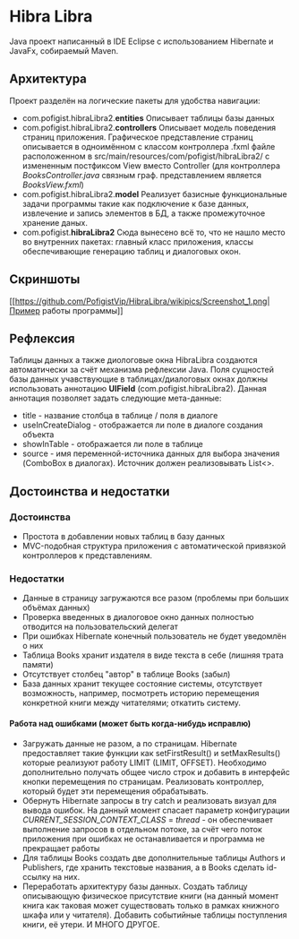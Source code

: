 # Hibra Libra
Java проект написанный в IDE Eclipse с использованием Hibernate и JavaFx, собираемый Maven.

## Архитектура
Проект разделён на логические пакеты для удобства навигации:
- com.pofigist.hibraLibra2.**entities**
	Описывает таблицы базы данных
- com.pofigist.hibraLibra2.**controllers**
	Описывает модель поведения страниц приложения.
	Графическое представление страниц описывается в одноимённом с классом контроллера .fxml файле расположенном в src/main/resources/com/pofigist/hibraLibra2/ с измененным постфиксом View вместо Controller (для контроллера *BooksController.java* связным граф. представлением является *BooksView.fxml*)
- com.pofigist.hibraLibra2.**model**
	Реализует базисные функциональные задачи программы такие как подключение к базе данных, извлечение и запись элементов в БД, а также промежуточное хранение даных.
- com.pofigist.**hibraLibra2**
	Сюда вынесено всё то, что не нашло место во внутренних пакетах: главный класс приложения, классы обеспечивающие генерацию таблиц и диалоговых окон.

## Скриншоты
[[https://github.com/PofigistVip/HibraLibra/wikipics/Screenshot_1.png|Пример работы программы]]

## Рефлексия
Таблицы данных а также диологовые окна HibraLibra создаются автоматически за счёт механизма рефлексии Java.
Поля сущностей базы данных учавствующие в таблицах/диалоговых окнах должны использовать аннотацию **UIField** (com.pofigist.hibraLibra2). Данная аннотация позволяет задать следующие мета-данные:
- title - название столбца в таблице / поля в диалоге
- useInCreateDialog - отображается ли поле в диалоге создания объекта
- showInTable - отображается ли поле в таблице
- source - имя переменной-источника данных для выбора значения (ComboBox в диалогах). Источник должен реализовывать List<>.


## Достоинства и недостатки
### Достоинства
- Простота в добавлении новых таблиц в базу данных
- MVC-подобная структура приложения с автоматической привязкой контроллеров к представлениям.
### Недостатки
- Данные в страницу загружаются все разом (проблемы при больших объёмах данных)
- Проверка введенных в диалоговое окно данных полностью отводится на пользовательский делегат
- При ошибках Hibernate конечный пользователь не будет уведомлён о них
- Таблица Books хранит издателя в виде текста в себе (лишняя трата памяти)
- Отсутствует столбец "автор" в таблице Books (забыл)
- База данных хранит текущее состояние системы, отсутствует возможность, например, посмотреть историю перемещения конкретной книги между читателями; откатить систему.
#### Работа над ошибками (может быть когда-нибудь исправлю)
- Загружать данные не разом, а по страницам. Hibernate предоставляет такие функции как setFirstResult() и setMaxResults() которые реализуют работу LIMIT (LIMIT, OFFSET). Необходимо дополнительно получать общее число строк и добавить в интерфейс кнопки перемещения по страницам. Реализовать контроллер, который будет эти перемещения обрабатывать.
- Обернуть Hibernate запросы в try catch и реализовать визуал для вывода ошибок. На данный момент спасает параметр конфигурации *CURRENT_SESSION_CONTEXT_CLASS* = *thread*  - он обеспечивает выполнение запросов в отдельном потоке, за счёт чего поток приложения при ошибках не останавливается и программа не прекращает работы
- Для таблицы Books создать две дополнительные таблицы Authors и Publishers, где хранить текстовые названия, а в Books сделать id-ссылку на них.
- Переработать архитектуру базы данных. Создать таблицу описывающую физическое присутствие книги (на данный момент книга как таковая может существовать только в рамках книжного шкафа или у читателя). Добавить событийные таблицы поступления книги, её утери. И МНОГО ДРУГОЕ.
